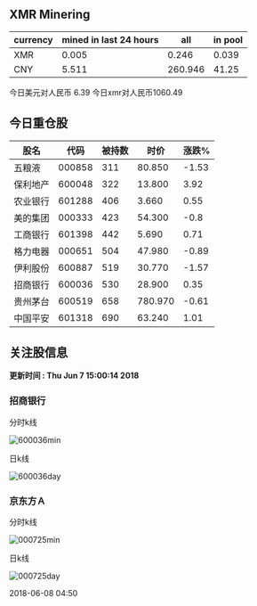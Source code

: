 ## XMR Minering

|currency|mined in last 24 hours|all|in pool|
|---|---|---|---|
|XMR|0.005|0.246|0.039|
|CNY|5.511|260.946|41.25|

今日美元对人民币 6.39	今日xmr对人民币1060.49


## 今日重仓股 

|股名|代码|被持数|时价|涨跌%|
|---|---|---|---|---|
|五粮液|000858|311|80.850|-1.53|
|保利地产|600048|322|13.800|3.92|
|农业银行|601288|406|3.660|0.55|
|美的集团|000333|423|54.300|-0.8|
|工商银行|601398|442|5.690|0.71|
|格力电器|000651|504|47.980|-0.89|
|伊利股份|600887|519|30.770|-1.57|
|招商银行|600036|530|28.900|0.35|
|贵州茅台|600519|658|780.970|-0.61|
|中国平安|601318|690|63.240|1.01|

## 关注股信息
**更新时间 : Thu Jun  7 15:00:14 2018**
### 招商银行 
分时k线

![600036min](http://image.sinajs.cn/newchart/min/n/sh600036.gif)

日k线

![600036day](http://image.sinajs.cn/newchart/daily/n/sh600036.gif)

### 京东方Ａ 
分时k线

![000725min](http://image.sinajs.cn/newchart/min/n/sz000725.gif)

日k线

![000725day](http://image.sinajs.cn/newchart/daily/n/sz000725.gif)

2018-06-08 04:50